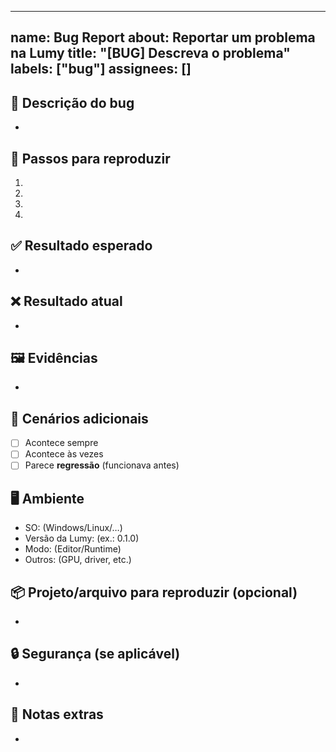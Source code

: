 <!-- .github/ISSUE_TEMPLATE/bug_report.md -->
---
name: Bug Report
about: Reportar um problema na Lumy
title: "[BUG] Descreva o problema"
labels: ["bug"]
assignees: []
---

## 🐞 Descrição do bug
<!-- Explique claramente o que está errado -->
-

## 🔁 Passos para reproduzir
1. 
2. 
3. 
4. 

## ✅ Resultado esperado
-

## ❌ Resultado atual
-

## 🖼️ Evidências
<!-- Prints/GIFs/logs úteis -->
- 

## 🧪 Cenários adicionais
- [ ] Acontece sempre
- [ ] Acontece às vezes
- [ ] Parece **regressão** (funcionava antes)

## 🖥️ Ambiente
- SO: (Windows/Linux/…)
- Versão da Lumy: (ex.: 0.1.0)
- Modo: (Editor/Runtime)
- Outros: (GPU, driver, etc.)

## 📦 Projeto/arquivo para reproduzir (opcional)
<!-- Link/zip mínimo que reproduza o bug -->
- 

## 🔒 Segurança (se aplicável)
<!-- Explique impactos de segurança, se houver -->
- 

## 📓 Notas extras
-
